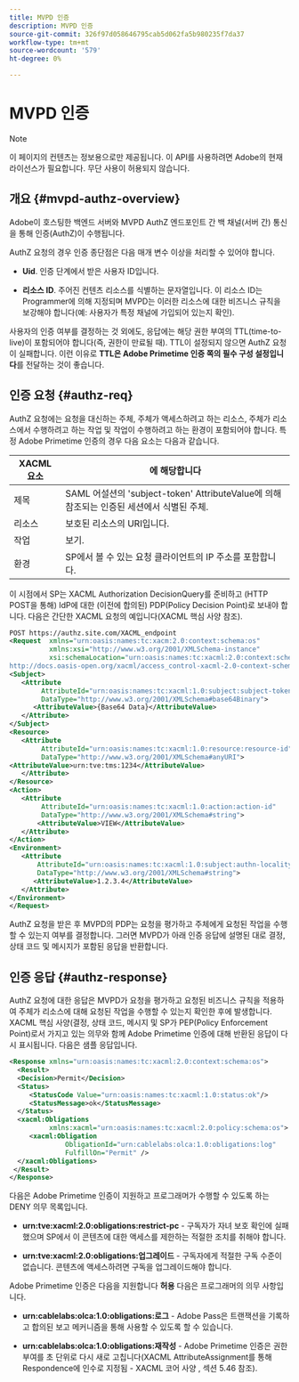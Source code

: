 ```yaml
---
title: MVPD 인증
description: MVPD 인증
source-git-commit: 326f97d058646795cab5d062fa5b980235f7da37
workflow-type: tm+mt
source-wordcount: '579'
ht-degree: 0%

---
```



# MVPD 인증

>[!NOTE]
>
>이 페이지의 컨텐츠는 정보용으로만 제공됩니다. 이 API를 사용하려면 Adobe의 현재 라이선스가 필요합니다. 무단 사용이 허용되지 않습니다.

## 개요 {#mvpd-authz-overview}

Adobe이 호스팅한 백엔드 서버와 MVPD AuthZ 엔드포인트 간 백 채널(서버 간) 통신을 통해 인증(AuthZ)이 수행됩니다.

AuthZ 요청의 경우 인증 종단점은 다음 매개 변수 이상을 처리할 수 있어야 합니다.

* **Uid**. 인증 단계에서 받은 사용자 ID입니다.

* **리소스 ID**. 주어진 컨텐츠 리소스를 식별하는 문자열입니다. 이 리소스 ID는 Programmer에 의해 지정되며 MVPD는 이러한 리소스에 대한 비즈니스 규칙을 보강해야 합니다(예: 사용자가 특정 채널에 가입되어 있는지 확인).

사용자의 인증 여부를 결정하는 것 외에도, 응답에는 해당 권한 부여의 TTL(time-to-live)이 포함되어야 합니다(즉, 권한이 만료될 때). TTL이 설정되지 않으면 AuthZ 요청이 실패합니다.  이런 이유로 **TTL은 Adobe Primetime 인증 쪽의 필수 구성 설정입니다**&#x200B;를 전달하는 것이 좋습니다.

## 인증 요청 {#authz-req}

AuthZ 요청에는 요청을 대신하는 주체, 주체가 액세스하려고 하는 리소스, 주체가 리소스에서 수행하려고 하는 작업 및 작업이 수행하려고 하는 환경이 포함되어야 합니다. 특정 Adobe Primetime 인증의 경우 다음 요소는 다음과 같습니다.

| XACML 요소 | 에 해당합니다 |
|---------------|--------------------------------------------------------------------------------------------------------------------------------|
| 제목 | SAML 어설션의 &#39;subject-token&#39; AttributeValue에 의해 참조되는 인증된 세션에서 식별된 주체. |
| 리소스 | 보호된 리소스의 URI입니다. |
| 작업 | 보기. |
| 환경 | SP에서 볼 수 있는 요청 클라이언트의 IP 주소를 포함합니다. |



이 시점에서 SP는 XACML Authorization DecisionQuery를 준비하고 (HTTP POST을 통해) IdP에 대한 (이전에 합의된) PDP(Policy Decision Point)로 보내야 합니다. 다음은 간단한 XACML 요청의 예입니다(XACML 핵심 사양 참조).

```XML
POST https://authz.site.com/XACML_endpoint
<Request  xmlns="urn:oasis:names:tc:xacm:2.0:context:schema:os"
          xmlns:xsi="http://www.w3.org/2001/XMLSchema-instance"
          xsi:schemaLocation="urn:oasis:names:tc:xacml:2.0:context:schema:os
http://docs.oasis-open.org/xacml/access_control-xacml-2.0-context-schema-os.xsd">
<Subject>
   <Attribute
        AttributeId="urn:oasis:names:tc:xacml:1.0:subject:subject-token"
        DataType="http://www.w3.org/2001/XMLSchema#base64Binary">
      <AttributeValue>{Base64 Data}</AttributeValue>
   </Attribute>
</Subject>
<Resource>
   <Attribute
        AttributeId="urn:oasis:names:tc:xacml:1.0:resource:resource-id"
        DataType="http://www.w3.org/2001/XMLSchema#anyURI">
<AttributeValue>urn:tve:tms:1234</AttributeValue>
   </Attribute>
</Resource>
<Action>
   <Attribute
        AttributeId="urn:oasis:names:tc:xacml:1.0:action:action-id"
        DataType="http://www.w3.org/2001/XMLSchema#string">
       <AttributeValue>VIEW</AttributeValue>
   </Attribute>
</Action>
<Environment>
   <Attribute
       AttributeId="urn:oasis:names:tc:xacml:1.0:subject:authn-locality:ip-address"
       DataType="http://www.w3.org/2001/XMLSchema#string">
      <AttributeValue>1.2.3.4</AttributeValue>
   </Attribute>
</Environment>
</Request>
```


AuthZ 요청을 받은 후 MVPD의 PDP는 요청을 평가하고 주체에게 요청된 작업을 수행할 수 있는지 여부를 결정합니다. 그러면 MVPD가 아래 인증 응답에 설명된 대로 결정, 상태 코드 및 메시지가 포함된 응답을 반환합니다.

## 인증 응답 {#authz-response}

AuthZ 요청에 대한 응답은 MVPD가 요청을 평가하고 요청된 비즈니스 규칙을 적용하여 주체가 리소스에 대해 요청된 작업을 수행할 수 있는지 확인한 후에 발생합니다. XACML 핵심 사양(결정, 상태 코드, 메시지 및 SP가 PEP(Policy Enforcement Point)로서 가지고 있는 의무와 함께 Adobe Primetime 인증에 대해 반환된 응답이 다시 표시됩니다. 다음은 샘플 응답입니다.

```XML
<Response xmlns="urn:oasis:names:tc:xacml:2.0:context:schema:os">
  <Result>
  <Decision>Permit</Decision>
  <Status>
     <StatusCode Value="urn:oasis:names:tc:xacml:1.0:status:ok"/>
     <StatusMessage>ok</StatusMessage>
  </Status>
  <xacml:Obligations     
          xmlns:xacml="urn:oasis:names:tc:xacml:2.0:policy:schema:os">
     <xacml:Obligation    
              ObligationId="urn:cablelabs:olca:1.0:obligations:log"
              FulfillOn="Permit" />
  </xacml:Obligations>
 </Result>
</Response>
```

다음은 Adobe Primetime 인증이 지원하고 프로그래머가 수행할 수 있도록 하는 DENY 의무 목록입니다.

* **urn:tve:xacml:2.0:obligations:restrict-pc** - 구독자가 자녀 보호 확인에 실패했으며 SP에서 이 콘텐츠에 대한 액세스를 제한하는 적절한 조치를 취해야 합니다.

* **urn:tve:xacml:2.0:obligations:업그레이드** - 구독자에게 적절한 구독 수준이 없습니다.  콘텐츠에 액세스하려면 구독을 업그레이드해야 합니다.

Adobe Primetime 인증은 다음을 지원합니다 **허용** 다음은 프로그래머의 의무 사항입니다.

* **urn:cablelabs:olca:1.0:obligations:로그** - Adobe Pass은 트랜잭션을 기록하고 합의된 보고 메커니즘을 통해 사용할 수 있도록 할 수 있습니다.

* **urn:cablelabs:olca:1.0:obligations:재작성** - Adobe Primetime 인증은 권한 부여를 초 단위로 다시 새로 고칩니다(XACML AttributeAssignment를 통해 Respondence에 인수로 지정됨 - XACML 코어 사양 , 섹션 5.46 참조).

<!--
>![RelatedInformation]
>* [Preflight Authorization](/help/authentication/preflight-authz.md)
>* [Authentication](/help/authentication/authn-usecase.md)
-->